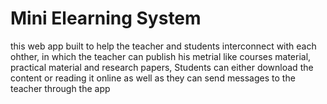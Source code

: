 
# Mini Elearning System 

this web app built to help the teacher and students interconnect with each ohther, in which the teacher can publish his metrial like courses material, practical material and research papers, Students can either download the content or reading it online as well as they can send messages to the teacher through the app 
